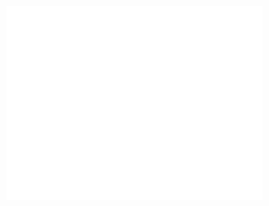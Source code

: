 <!-- If you're using "main" as default branch -->
![Metrics](https://github.com/ThiDiamond/ThiDiamond/blob/main/github-metrics.svg)

